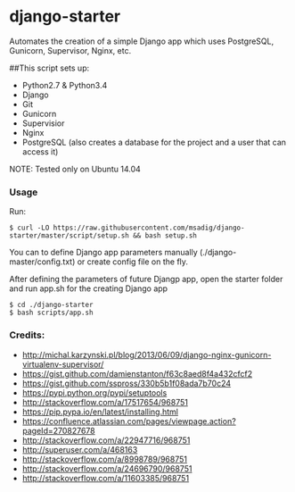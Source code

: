 # django-starter
Automates the creation of a simple Django app which uses PostgreSQL, Gunicorn, Supervisor, Nginx, etc.

##This script sets up: 
- Python2.7 & Python3.4
- Django
- Git
- Gunicorn
- Supervisior
- Nginx
- PostgreSQL (also creates a database for the project and a user that can access it)

NOTE: Tested only on Ubuntu 14.04

### Usage
Run:
```
$ curl -LO https://raw.githubusercontent.com/msadig/django-starter/master/script/setup.sh && bash setup.sh
```
You can to define Django app parameters manually (./django-master/config.txt) or create config file on the fly.


After defining the parameters of future Djangp app, open the starter folder and run app.sh for the creating Django app
```
$ cd ./django-starter
$ bash scripts/app.sh
```




### Credits:
- http://michal.karzynski.pl/blog/2013/06/09/django-nginx-gunicorn-virtualenv-supervisor/
- https://gist.github.com/damienstanton/f63c8aed8f4a432cfcf2
- https://gist.github.com/sspross/330b5b1f08ada7b70c24
- https://pypi.python.org/pypi/setuptools
- http://stackoverflow.com/a/17517654/968751
- https://pip.pypa.io/en/latest/installing.html
- https://confluence.atlassian.com/pages/viewpage.action?pageId=270827678
- http://stackoverflow.com/a/22947716/968751
- http://superuser.com/a/468163
- http://stackoverflow.com/a/8998789/968751
- http://stackoverflow.com/a/24696790/968751
- http://stackoverflow.com/a/11603385/968751